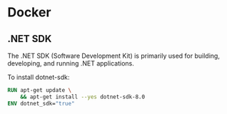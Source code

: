 # Docker

## .NET SDK
The .NET SDK (Software Development Kit) is primarily used for building, developing, and running .NET applications.

To install dotnet-sdk: 
```dockerfile
RUN apt-get update \
    && apt-get install --yes dotnet-sdk-8.0
ENV dotnet_sdk="true"
```
